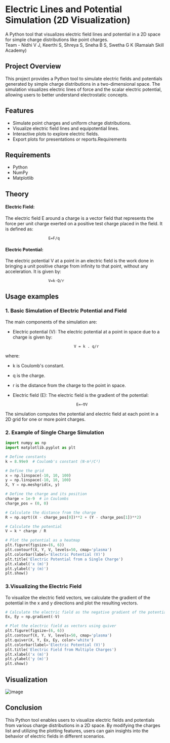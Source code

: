 # Electric Lines and Potential Simulation (2D Visualization)
A Python tool that visualizes electric field lines and potential in a 2D space for simple charge distributions like point charges.
<br>
Team - Nidhi V J, Keerthi S, Shreya S, Sneha B S, Swetha G K (Ramaiah Skill Academy)

## Project Overview
This project provides a Python tool to simulate electric fields and potentials generated by simple charge distributions in a two-dimensional space. The simulation visualizes electric lines of force and the scalar electric potential, allowing users to better understand electrostatic concepts.

## Features
- Simulate point charges and uniform charge distributions.
- Visualize electric field lines and equipotential lines.
- Interactive plots to explore electric fields.
- Export plots for presentations or reports.Requirements

## Requirements
- Python
- NumPy
- Matplotlib

## Theory
#### Electric Field: 
The electric field E around a charge is a vector field that represents the force per unit charge exerted on a positive test charge placed in the field. It is defined as:

                       E=F/q

#### Electric Potential:
The electric potential V at a point in an electric field is the work done in bringing a unit positive charge from infinity to that point, without any acceleration. It is given by:
               
                       V=k⋅Q/r

## Usage examples
### 1. Basic Simulation of Electric Potential and Field
The main components of the simulation are:
 - Electric potential (V): The electric potential at a point in space due to a charge is given by:
   
                                  V = k . q/r
 where:
  - k is Coulomb's constant.
  - q is the charge.
  - r is the distance from the charge to the point in space.

 - Electric field (E): The electric field is the gradient of the potential:
   
                                   E=−∇V

The simulation computes the potential and electric field at each point in a 2D grid for one or more point charges.
### 2. Example of Single Charge Simulation
```Python
import numpy as np
import matplotlib.pyplot as plt

# Define constants
k = 8.99e9  # Coulomb's constant (N·m²/C²)

# Define the grid
x = np.linspace(-10, 10, 100)
y = np.linspace(-10, 10, 100)
X, Y = np.meshgrid(x, y)

# Define the charge and its position
charge = 1e-9  # in Coulombs
charge_pos = (0, 0)

# Calculate the distance from the charge
R = np.sqrt((X - charge_pos[0])**2 + (Y - charge_pos[1])**2)

# Calculate the potential
V = k * charge / R

# Plot the potential as a heatmap
plt.figure(figsize=(6, 6))
plt.contourf(X, Y, V, levels=50, cmap='plasma')
plt.colorbar(label='Electric Potential (V)')
plt.title('Electric Potential from a Single Charge')
plt.xlabel('x (m)')
plt.ylabel('y (m)')
plt.show()
```

### 3.Visualizing the Electric Field
To visualize the electric field vectors, we calculate the gradient of the potential in the x and y directions and plot the resulting vectors.
```Python
# Calculate the electric field as the negative gradient of the potential
Ex, Ey = np.gradient(-V)

# Plot the electric field as vectors using quiver
plt.figure(figsize=(6, 6))
plt.contourf(X, Y, V, levels=50, cmap='plasma')
plt.quiver(X, Y, Ex, Ey, color='white')
plt.colorbar(label='Electric Potential (V)')
plt.title('Electric Field from Multiple Charges')
plt.xlabel('x (m)')
plt.ylabel('y (m)')
plt.show()
```

## Visualization
![image](https://github.com/user-attachments/assets/83eb16e5-5bc8-49f2-a619-b057b951c941)

## Conclusion
This Python tool enables users to visualize electric fields and potentials from various charge distributions in a 2D space. By modifying the charges list and utilizing the plotting features, users can gain insights into the behavior of electric fields in different scenarios.







  
  



